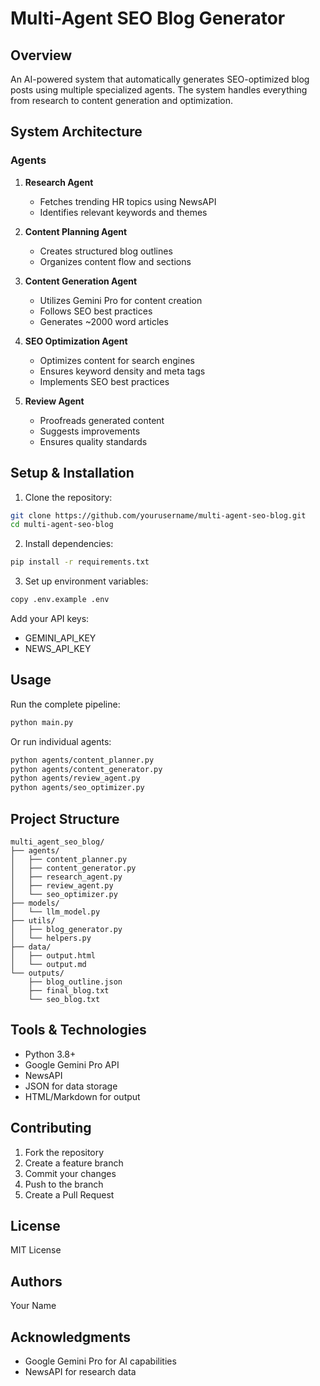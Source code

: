 # Multi-Agent SEO Blog Generator

## Overview
An AI-powered system that automatically generates SEO-optimized blog posts using multiple specialized agents. The system handles everything from research to content generation and optimization.

## System Architecture

### Agents
1. **Research Agent**
   - Fetches trending HR topics using NewsAPI
   - Identifies relevant keywords and themes

2. **Content Planning Agent**
   - Creates structured blog outlines
   - Organizes content flow and sections

3. **Content Generation Agent**
   - Utilizes Gemini Pro for content creation
   - Follows SEO best practices
   - Generates ~2000 word articles

4. **SEO Optimization Agent**
   - Optimizes content for search engines
   - Ensures keyword density and meta tags
   - Implements SEO best practices

5. **Review Agent**
   - Proofreads generated content
   - Suggests improvements
   - Ensures quality standards

## Setup & Installation

1. Clone the repository:
```bash
git clone https://github.com/yourusername/multi-agent-seo-blog.git
cd multi-agent-seo-blog
```

2. Install dependencies:
```bash
pip install -r requirements.txt
```

3. Set up environment variables:
```bash
copy .env.example .env
```
Add your API keys:
- GEMINI_API_KEY
- NEWS_API_KEY

## Usage

Run the complete pipeline:
```bash
python main.py
```

Or run individual agents:
```bash
python agents/content_planner.py
python agents/content_generator.py
python agents/review_agent.py
python agents/seo_optimizer.py
```

## Project Structure
```
multi_agent_seo_blog/
├── agents/
│   ├── content_planner.py
│   ├── content_generator.py
│   ├── research_agent.py
│   ├── review_agent.py
│   └── seo_optimizer.py
├── models/
│   └── llm_model.py
├── utils/
│   ├── blog_generator.py
│   └── helpers.py
├── data/
│   ├── output.html
│   └── output.md
└── outputs/
    ├── blog_outline.json
    ├── final_blog.txt
    └── seo_blog.txt
```

## Tools & Technologies
- Python 3.8+
- Google Gemini Pro API
- NewsAPI
- JSON for data storage
- HTML/Markdown for output

## Contributing
1. Fork the repository
2. Create a feature branch
3. Commit your changes
4. Push to the branch
5. Create a Pull Request

## License
MIT License

## Authors
Your Name

## Acknowledgments
- Google Gemini Pro for AI capabilities
- NewsAPI for research data
